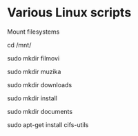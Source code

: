 # Various Linux scripts


Mount filesystems

cd /mnt/

sudo mkdir filmovi

sudo mkdir muzika

sudo mkdir downloads

sudo mkdir install

sudo mkdir documents

sudo apt-get install cifs-utils

